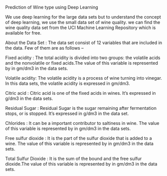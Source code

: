 Prediction of Wine type using Deep Learning

We use deep learning for the large data sets but to understand the concept of deep learning, we use the small data set of wine quality.
we can find the wine quality data set from the UCI Machine Learning Repository which is available for free.  

About the Data Set : 
The data set consist of 12 variables that are included in the data. Few of them are as follows – 

Fixed acidity : The total acidity is divided into two groups: the volatile acids and the nonvolatile or fixed acids.The value of this variable is represented by in gm/dm3 in the data sets.

Volatile acidity: The volatile acidity is a process of wine turning into vinegar. In this data sets, the volatile acidity is expressed in gm/dm3.

Citric acid : Citric acid is one of the fixed acids in wines. It’s expressed in g/dm3 in the data sets.

Residual Sugar : Residual Sugar is the sugar remaining after fermentation stops, or is stopped. It’s expressed in g/dm3 in the data set.

Chlorides : It can be a important contributor to saltiness in wine. The value of this variable is represented by in gm/dm3 in the data sets.

Free sulfur dioxide : It is the part of the sulfur dioxide that is added to a wine. The value of this variable is represented by in gm/dm3 in the data sets.

Total Sulfur Dioxide : It is the sum of the bound and the free sulfur dioxide.The value of this variable is represented by in gm/dm3 in the data sets.
